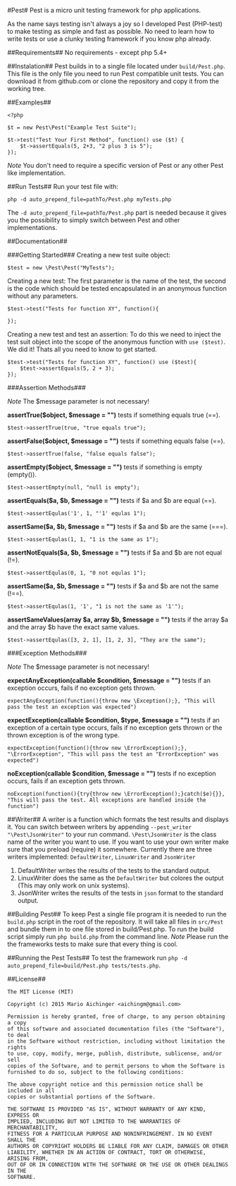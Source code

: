 #Pest#
Pest is a micro unit testing framework for php applications. 

As the name says testing isn't always a joy so I developed Pest (PHP-test) to make testing as simple and fast as possible. 
No need to learn how to write tests or use a clunky testing framework if you know php already.

##Requirements##
No requirements - except php 5.4+

##Instalation##
Pest builds in to a single file located under `build/Pest.php`. This file is the only file you need to run Pest compatible unit tests. 
You can download it from github.com or clone the repository and copy it from the working tree.


##Examples##

    <?php
    
    $t = new Pest\Pest("Example Test Suite");
    
    $t->test("Test Your First Method", function() use ($t) {
        $t->assertEquals(5, 2+3, "2 plus 3 is 5");
    });

_Note_ You don't need to require a specific version of Pest or any other Pest like implementation.

##Run Tests##
Run your test file with:

    php -d auto_prepend_file=pathTo/Pest.php myTests.php

The `-d auto_prepend_file=pathTo/Pest.php` part is needed because it gives you the possibility to simply switch between Pest and other implementations.

##Documentation##

###Getting Started###
Creating a new test suite object:

    $test = new \Pest\Pest("MyTests");

Creating a new test:
The first parameter is the name of the test, the second is the code which should be tested encapsulated in an anonymous function without any parameters. 
 

    $test->test("Tests for function XY", function(){

    });

Creating a new test and test an assertion:
To do this we need to inject the test suit object into the scope of the anonymous function with `use ($test)`. 
We did it! Thats all you need to know to get started.

    $test->test("Tests for function XY", function() use ($test){
        $test->assertEquals(5, 2 + 3);
    });

###Assertion Methods###


_Note_ The $message parameter is not necessary!

**assertTrue($object, $message = "")** tests if something equals true (==).
   
    $test->assertTrue(true, "true equals true"); 

 **assertFalse($object, $message = "")** tests if something equals false (==).
   
    $test->assertTrue(false, "false equals false"); 
 
 **assertEmpty($object, $message = "")** tests if something is empty (empty()).
   
    $test->assertEmpty(null, "null is empty");   

**assertEquals($a, $b, $message = "")** tests if $a and $b are equal (==).
   
    $test->assertEqulas('1', 1, "'1' equlas 1");   

**assertSame($a, $b, $message = "")** tests if $a and $b are the same (===).
   
    $test->assertEqulas(1, 1, "1 is the same as 1");   

**assertNotEquals($a, $b, $message = "")** tests if $a and $b are not equal (!=).
   
    $test->assertEqulas(0, 1, "0 not equlas 1");   

**assertSame($a, $b, $message = "")** tests if $a and $b are not the same (!==).
   
    $test->assertEqulas(1, '1', "1 is not the same as '1'");   

**assertSameValues(array $a, array $b, $message = "")** tests if the array $a and the array $b have the exact same values.
   
    $test->assertEqulas([3, 2, 1], [1, 2, 3], "They are the same");


###Exception Methods###

_Note_ The $message parameter is not necessary!

**expectAnyException(callable $condition, $message = "")** tests if an exception occurs, fails if no exception gets thrown.

    expectAnyException(function(){throw new \Exception();}, "This will pass the test an exception was expected")

**expectException(callable $condition, $type, $message = "")** tests if an exception of a certain type occurs, fails if no exception gets thrown or the thrown exception is of the wrong type.

    expectException(function(){throw new \ErrorException();}, "\ErrorException", "This will pass the test an "ErrorException" was expected")

**noException(callable $condition, $message = "")** tests if no exception occurs, fails if an exception gets thrown.

    noException(function(){try{throw new \ErrorException();}catch($e){}}, "This will pass the test. All exceptions are handled inside the function")

##Writer##
A writer is a function which formats the test results and displays it. 
You can switch between writers by appending `--pest_writer "\Pest\JsonWriter"` to your run command. 
`\Pest\JsonWriter` is the class name of the writer you want to use. If you want to use your own writer make sure that you preload (require) it somewhere. 
Currently there are three writers implemented: `DefaultWriter`, `LinuxWriter` and `JsonWriter`

1. DefaultWriter writes the results of the tests to the standard output.
1. LinuxWriter does the same as the `DefaultWriter` but colores the output (This may only work on unix systems).
1. JsonWriter writes the results of the tests in `json` format to the standard output.


##Building Pest##
To keep Pest a single file program it is needed to run the `build.php` script in the root of the repository. It will take all files in `src/Pest` and bundle them in to one file stored in build/Pest.php.
To run the build script simply run `php build.php` from the command line. 
_Note_ Please run the the frameworks tests to make sure that every thing is cool. 

##Running the Pest Tests##
To test the framework run `php -d auto_prepend_file=build/Pest.php tests/tests.php`.

##License##

    The MIT License (MIT)
    
    Copyright (c) 2015 Mario Aichinger <aichingm@gmail.com>
    
    Permission is hereby granted, free of charge, to any person obtaining a copy
    of this software and associated documentation files (the "Software"), to deal
    in the Software without restriction, including without limitation the rights
    to use, copy, modify, merge, publish, distribute, sublicense, and/or sell
    copies of the Software, and to permit persons to whom the Software is
    furnished to do so, subject to the following conditions:
    
    The above copyright notice and this permission notice shall be included in all
    copies or substantial portions of the Software.
    
    THE SOFTWARE IS PROVIDED "AS IS", WITHOUT WARRANTY OF ANY KIND, EXPRESS OR
    IMPLIED, INCLUDING BUT NOT LIMITED TO THE WARRANTIES OF MERCHANTABILITY,
    FITNESS FOR A PARTICULAR PURPOSE AND NONINFRINGEMENT. IN NO EVENT SHALL THE
    AUTHORS OR COPYRIGHT HOLDERS BE LIABLE FOR ANY CLAIM, DAMAGES OR OTHER
    LIABILITY, WHETHER IN AN ACTION OF CONTRACT, TORT OR OTHERWISE, ARISING FROM,
    OUT OF OR IN CONNECTION WITH THE SOFTWARE OR THE USE OR OTHER DEALINGS IN THE
    SOFTWARE.


